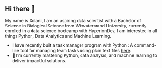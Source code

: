 ## Hi there 👋

My name is Xolani, I am an aspiring data scientist with a Bachelor of Science in Biological Science from Witwatersrand University, currently enrolled in a data science bootcamp with HyperionDev,
I am interested in all things Python, Data Analytics and Machine Learning.

- I have recently built a task manager program with Python : A command-line tool for managing team tasks using plain text files [here](https://github.com/XolaniGatebe/task_manager.git).
- 🌱 I’m currently mastering Python, data analysis, and machine learning to deliver impactful solutions.
